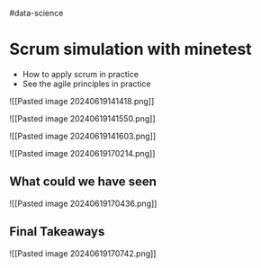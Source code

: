 #data-science 

# Scrum simulation with minetest

- How to apply scrum in practice
- See the agile principles in practice

![[Pasted image 20240619141418.png]]

![[Pasted image 20240619141550.png]]

![[Pasted image 20240619141603.png]]

![[Pasted image 20240619170214.png]]

## What could we have seen
![[Pasted image 20240619170436.png]]

## Final Takeaways
![[Pasted image 20240619170742.png]]